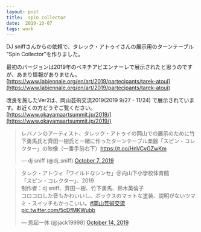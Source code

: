 ```yaml
---
layout: post
title:  spin collector
date:  2019-10-07
tags: work
---
```

DJ sniffさんからの依頼で、タレック・アトゥイさんの展示用のターンテーブル "Spin Collector"を作りました。

最初のバージョンは2019年のベネチアビエンナーレで展示されたと思うのですが、あまり情報がありません。
[https://www.labiennale.org/en/art/2019/partecipants/tarek-atoui](https://www.labiennale.org/en/art/2019/partecipants/tarek-atoui)


改良を施したVer2は、岡山芸術交流2019(2019 9/27 - 11/24) で展示されています。お近くの方どうぞご覧ください。
[https://www.okayamaartsummit.jp/2019/](https://www.okayamaartsummit.jp/2019/)

<blockquote class="twitter-tweet"><p lang="ja" dir="ltr">レバノンのアーティスト、タレック・アトゥイの岡山での展示のために竹下勇馬氏と斉田一樹氏と一緒に作ったターンテーブル楽器「スピン・コレクター」の映像（一番手前右下）<a href="https://t.co/HnVCvGZwKm">https://t.co/HnVCvGZwKm</a></p>&mdash; dj sniff (@dj_sniff) <a href="https://twitter.com/dj_sniff/status/1181098910812528640?ref_src=twsrc%5Etfw">October 7, 2019</a></blockquote> <script async src="https://platform.twitter.com/widgets.js" charset="utf-8"></script>

<blockquote class="twitter-tweet"><p lang="ja" dir="ltr">タレク・アトウィ「ワイルドなシンセ」＠内山下小学校体育館<br>「スピン・コレクター」、2019<br>制作者：dj sniff、斉田一樹、竹下勇馬、鈴木英倫子<br>コロコロした音もかわいいし、ボックスのマットな塗装、説明がないツマミ・スイッチもかっこいい。<a href="https://twitter.com/hashtag/%E5%B2%A1%E5%B1%B1%E8%8A%B8%E8%A1%93%E4%BA%A4%E6%B5%81?src=hash&amp;ref_src=twsrc%5Etfw">#岡山芸術交流</a> <a href="https://t.co/5cDfMKWubb">pic.twitter.com/5cDfMKWubb</a></p>&mdash; 惹起一休 (@jack19998) <a href="https://twitter.com/jack19998/status/1183683827568238592?ref_src=twsrc%5Etfw">October 14, 2019</a></blockquote> <script async src="https://platform.twitter.com/widgets.js" charset="utf-8"></script>